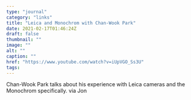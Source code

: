 ```yaml
---
type: "journal"
category: "links"
title: "Leica and Monochrom with Chan-Wook Park"
date: 2021-02-17T01:46:24Z
draft: false
thumbnail: ""
image: ""
alt: ""
caption: ""
href: "https://www.youtube.com/watch?v=iUpVGO_Ss3U"
tags:
---
```


Chan-Wook Park talks about his experience with Leica cameras and the Monochrom specifically. via Jon
